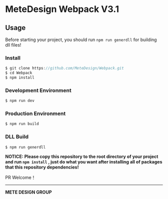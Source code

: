 # MeteDesign Webpack V3.1 
## Usage

Before starting your project, you should run `npm run generdll` for building dll files!

### Install

```javascript
$ git clone https://github.com/MeteDesign/Webpack.git
$ cd Webpack
$ npm install
```

###  Development Environment

```javascript
$ npm run dev
```

### Production Environment

```javascript
$ npm run build
```

### DLL Build

```javascript
$ npm run generdll
```

**NOTICE: Please copy this repository to the root directory of  your project and  run `npm install` ,  just do what you want  after installing all of packages that this repository dependencies!**

PR Welcome！

------

**METE DESIGN GROUP**
